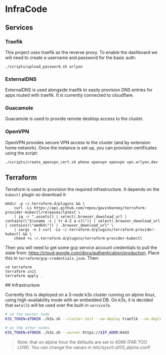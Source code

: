 # InfraCode

## Services

### Traefik

This project uses traefik as the reverse proxy.
To enable the dashboard we will need to create
a username and password for the basic auth:

```
./scripts/upload_password.sh arlyon
```

### ExternalDNS

ExternalDNS is used alongside traefik to easily
provision DNS entries for apps routed with traefik.
It is currently connected to cloudflare.

### Guacamole

Guacamole is used to provide remote desktop access
to the cluster.

### OpenVPN

OpenVPN provides secure VPN access to the cluster
(and by extension home network). Once the instance
is set up, you can provision certificates using the
script:

```bash
./scripts/create_openvpn_cert.sh phone openvpn openvpn vpn.arlyon.dev
```

## Terraform

Terraform is used to provision the required infrastructure.
It depends on the `kubectl` plugin so download it:

```
mkdir -p ~/.terraform.d/plugins && \
    curl -Ls https://api.github.com/repos/gavinbunney/terraform-provider-kubectl/releases/latest \
    | jq -r ".assets[] | select(.browser_download_url | contains(\"$(uname -s | tr A-Z a-z)\")) | select(.browser_download_url | contains(\"amd64\")) | .browser_download_url" \
    | xargs -n 1 curl -Lo ~/.terraform.d/plugins/terraform-provider-kubectl && \
    chmod +x ~/.terraform.d/plugins/terraform-provider-kubectl
```

Then you will need to get some gcp service account credentials
to pull the state from: https://cloud.google.com/docs/authentication/production.
Place this in `terraform/gcp-credentials.json`. Then:

```
cd terraform
terraform init
terraform apply .
```

## Infrastructure

Currently this is deployed on a 3-node k3s cluster running on alpine linux,
using high-availability mode with an embedded DB. On k3s, it is decided that
`metallb` will be used over the built-in `servicelb`.

```bash
# on the master node
K3S_TOKEN=$TOKEN ./k3s.sh --cluster-init --no-deploy traefik --no-deploy servicelb

# on the other nodes
K3S_TOKEN=$TOKEN ./k3s.sh --server https://$IP_ADDR:6443
```

> Note: that on alpine linux the defaults are set to 4096 (FAR TOO LOW).
> You can change the values in /etc/sysctl.d/00_alpine.conf!